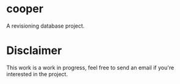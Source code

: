 # cooper

A revisioning database project.

# Disclaimer

This work is a work in progress, feel free to send an email if you're interested in the project.
